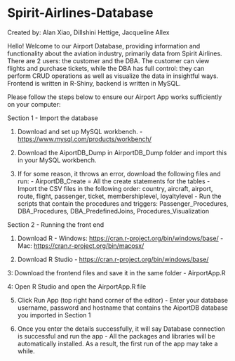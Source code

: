 # Spirit-Airlines-Database
Created by: Alan Xiao, Dillshini Hettige, Jacqueline Allex

Hello! Welcome to our Airport Database, providing information and functionality about the aviation industry, primarily data from Spirit Airlines. There are 2 users: the customer and the DBA. The customer can view flights and purchase tickets, while the DBA has full control: they can perform CRUD operations as well as visualize the data in insightful ways. Frontend is written in R-Shiny, backend is written in MySQL.


Please follow the steps below to ensure our Airport App works sufficiently on your computer:


Section 1 - Import the database


1. Download and set up MySQL workbench.
        - https://www.mysql.com/products/workbench/
        
        
2. Download the AiportDB_Dump in AirportDB_Dump folder and import this in your MySQL workbench.


3. If for some reason, it throws an error, download the following files and run:
        - AirportDB_Create = All the create statements for the tables
        - Import the CSV files in the following order: country, aircraft, airport, route,
        flight, passenger, ticket, membershiplevel, loyaltylevel
        - Run the scripts that contain the procedures and triggers: Passenger_Procedures,
        DBA_Procedures, DBA_PredefinedJoins, Procedures_Visualization


Section 2 - Running the front end 
1. Download R
        - Windows: https://cran.r-project.org/bin/windows/base/
        - Mac: https://cran.r-project.org/bin/macosx/


2. Download R Studio
        - https://cran.r-project.org/bin/windows/base/


3: Download the frontend files and save it in the same folder
        - AirportApp.R

4: Open R Studio and open the AirportApp.R file 


5. Click Run App (top right hand corner of the editor)
        - Enter your database username, password and hostname that contains the AiportDB database you imported in Section 1


6. Once you enter the details successfully, it will say Database connection is successful and run the app
        - All the packages and libraries will be automatically installed. As a result, the first run of the app may take a while.
